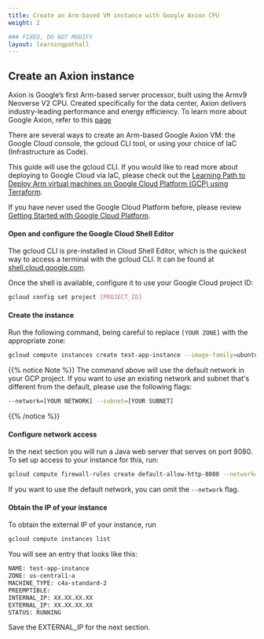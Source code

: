 ```yaml
---
title: Create an Arm-based VM instance with Google Axion CPU
weight: 2

### FIXED, DO NOT MODIFY
layout: learningpathall
---
```


## Create an Axion instance

Axion is Google’s first Arm-based server processor, built using the Armv9 Neoverse V2 CPU. Created specifically for the data center, Axion delivers industry-leading performance and energy efficiency. To learn more about Google Axion, refer to this [page](http://cloud.google.com/products/axion/)

There are several ways to create an Arm-based Google Axion VM: the Google Cloud console, the gcloud CLI tool, or using your choice of IaC (Infrastructure as Code).

This guide will use the gcloud CLI. If you would like to read more about deploying to Google Cloud via IaC, please check out the [Learning Path to Deploy Arm virtual machines on Google Cloud Platform (GCP) using Terraform](https://learn.arm.com/learning-paths/servers-and-cloud-computing/gcp/).

If you have never used the Google Cloud Platform before, please review [Getting Started with Google Cloud Platform](https://learn.arm.com/learning-paths/servers-and-cloud-computing/csp/google/).

#### Open and configure the Google Cloud Shell Editor

The gcloud CLI is pre-installed in Cloud Shell Editor, which is the quickest way to access a terminal with the gcloud CLI. It can be found at [shell.cloud.google.com](https://shell.cloud.google.com/).

Once the shell is available, configure it to use your Google Cloud project ID:

```bash
gcloud config set project [PROJECT_ID]
```
#### Create the instance

Run the following command, being careful to replace `[YOUR ZONE]` with the appropriate zone:

```bash
gcloud compute instances create test-app-instance --image-family=ubuntu-2404-lts-arm64  --image-project=ubuntu-os-cloud  --machine-type=c4a-standard-2 --scopes userinfo-email,cloud-platform  --zone [YOUR ZONE] --tags http-server
```

{{% notice Note %}}
The command above will use the default network in your GCP project. If you want to use an existing network and subnet that's different from the default, please use the following flags:

```bash
--network=[YOUR NETWORK] --subnet=[YOUR SUBNET]
```
{{% /notice %}}

#### Configure network access

In the next section you will run a Java web server that serves on port 8080. To set up access to your instance for this, run:

```bash
gcloud compute firewall-rules create default-allow-http-8080 --network=[YOUR NETWORK] --allow tcp:8080 --source-ranges 0.0.0.0/0 --target-tags http-server --description "Allow port 8080 access to http-server"
```

If you want to use the default network, you can omit the `--network` flag.

#### Obtain the IP of your instance

To obtain the external IP of your instance, run

```bash
gcloud compute instances list
```

You will see an entry that looks like this:

```bash
NAME: test-app-instance
ZONE: us-central1-a
MACHINE_TYPE: c4a-standard-2
PREEMPTIBLE: 
INTERNAL_IP: XX.XX.XX.XX
EXTERNAL_IP: XX.XX.XX.XX
STATUS: RUNNING
```

Save the EXTERNAL_IP for the next section.
